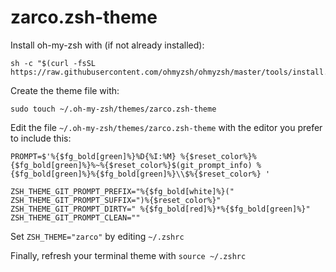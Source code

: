 # zarco.zsh-theme

Install oh-my-zsh with (if not already installed):

```shell
sh -c "$(curl -fsSL https://raw.githubusercontent.com/ohmyzsh/ohmyzsh/master/tools/install.sh)"
```

Create the theme file with:

```shell
sudo touch ~/.oh-my-zsh/themes/zarco.zsh-theme
```

Edit the file `~/.oh-my-zsh/themes/zarco.zsh-theme` with the editor you prefer to include this:

```shell
PROMPT=$'%{$fg_bold[green]%}%D{%I:%M} %{$reset_color%}%{$fg_bold[green]%}%~%{$reset_color%}$(git_prompt_info) %{$fg_bold[green]%}%{$fg_bold[green]%}\\$%{$reset_color%} '

ZSH_THEME_GIT_PROMPT_PREFIX="%{$fg_bold[white]%}("
ZSH_THEME_GIT_PROMPT_SUFFIX=")%{$reset_color%}"
ZSH_THEME_GIT_PROMPT_DIRTY=" %{$fg_bold[red]%}*%{$fg_bold[green]%}"
ZSH_THEME_GIT_PROMPT_CLEAN=""
```

Set `ZSH_THEME="zarco"` by editing `~/.zshrc`

Finally, refresh your terminal theme with `source ~/.zshrc`
